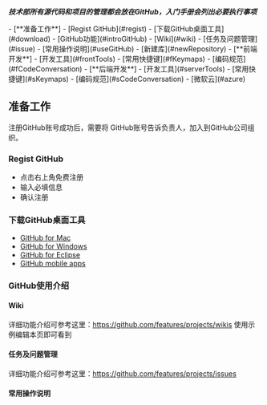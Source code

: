 ***技术部所有源代码和项目的管理都会放在GitHub，入门手册会列出必要执行事项***

<p></p>
- [**准备工作**]
	- [Regist GitHub](#regist)
	- [下载GitHub桌面工具](#download)
	- [GitHub功能](#introGitHub)
		- [Wiki](#wiki)
		- [任务及问题管理](#issue)
		- [常用操作说明](#useGitHub)
			- [新建库](#newRepository)
- [**前端开发**]
	- [开发工具](#frontTools)
	- [常用快捷键](#fKeymaps)
	- [编码规范](#fCodeConversation)
- [**后端开发**]
	- [开发工具](#serverTools)
	- [常用快捷键](#sKeymaps)
	- [编码规范](#sCodeConversation)
	- [微软云](#azure)

## 准备工作

注册GitHub账号成功后，需要将	GitHub账号告诉负责人，加入到GitHub公司组织。

### Regist GitHub

- 点击右上角免费注册
- 输入必填信息
- 确认注册

### 下载GitHub桌面工具	

- [GitHub for Mac](http://mac.github.com/)
- [GitHub for Windows](http://windows.github.com/)
- [GitHub for Eclipse](http://eclipse.github.com/)
- [GitHub mobile apps](http://mobile.github.com/)

### GitHub使用介绍 

#### Wiki

详细功能介绍可参考这里：https://github.com/features/projects/wikis
使用示例编辑本页即可看到

#### 任务及问题管理

详细功能介绍可参考这里：https://github.com/features/projects/issues

#### 常用操作说明


